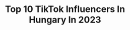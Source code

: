 ---
title: Top 10 TikTok Influencers In Hungary In 2023
description: >-
  Find top TikTok influencers in Hungary in 2023. Most popular hashtags: #foryou #fyp #fy #foryoupage.
platform: TikTok
hits: 463
text_top: Identify the best TikTok influencers on inBeat.
text_bottom: inBeat holds 463 TikTok influencers like this in Hungary for you to collaborate.
profiles:
  - username: "tinamakovics"
    fullname: >-
      Tina💗
    bio: >-
      📸 instagram: tinaa.sugi 📸 🎥 youtube: Tinaa 🎥
    location: "Hungary"
    followers: 456800
    engagement: 1583
    commentsToLikes: 0.022636
    id: ckck5o7x9qp2m0j23ug7rzfl6
    verified: true
    hashtags: "#fyp, #fy, #foryou, #batiste"
  - username: "balinttibike"
    fullname: >-
      Tibi
    bio: >-
      🐲🐲🐲🐲🐲🐲🐲🐲 📸instagram: @balinttibike 🎥youtube: @balinttibike
    location: "Hungary"
    followers: 204900
    engagement: 2438
    commentsToLikes: 0.049446
    id: ckc8vgz0uic8z0j23qr131a6b
    verified: false
    hashtags: ""
  - username: "feketesicc"
    fullname: >-
      😈😈😈
    bio: >-
      
    location: "Hungary"
    followers: 7141
    engagement: 1546
    commentsToLikes: 0.136002
    id: ck8p18la3ka0y0j78gm8qw0ob
    verified: false
    hashtags: "#feketesicc, #joreggelt, #joejt, #legnagyobbboldogsagmikorottholvagyasz"
  - username: "nemvagyokember"
    fullname: >-
      Disc: ._.I'm a trash._.#2705
    bio: >-
      I'm looking right at the other half of me...
    location: "Hungary"
    followers: 2525
    engagement: 2007
    commentsToLikes: 0.060671
    id: ckc8xj5izlj1r0j23dqljd8nd
    verified: false
    hashtags: ""
  - username: "deakorsolya5"
    fullname: >-
      deako
    bio: >-
      🦋17y🦋 ♊️
    location: "Hungary"
    followers: 9494
    engagement: 1856
    commentsToLikes: 0.064439
    id: ckd6yj86jwji00j23mtrf5t2o
    verified: false
    hashtags: "#foryou, #boyfriend, #fact, #4you"
  - username: "daisybubi"
    fullname: >-
      Bubi_Daisy
    bio: >-
      Bubi💙 és Daisy🧡 kövessetek🥺🥺🥺 6000omg NAGYON KÖSZÖNJÜK ❤️🥺
    location: "Hungary"
    followers: 6195
    engagement: 2514
    commentsToLikes: 0.064575
    id: ckbki9dq9am6x0j23muradeuy
    verified: false
    hashtags: "#dog, #csakneked, #daisybubi, #nekedbee"
  - username: "twich.den1sz_"
    fullname: >-
      💜😈DEN1SZ💜😈
    bio: >-
      💜30K💜 TWICH:den1sz_😈💜 💜NYEREMÉNY JÁTÉKOK 😈💜💜 SEASON3💜💜 CONTROLLER 💜
    location: "Hungary"
    followers: 23600
    engagement: 1710
    commentsToLikes: 0.104421
    id: cka9p8lye6le10i78yt652n1w
    verified: false
    hashtags: "#foryourlike, #fory, #foryourepage, #foryou"
  - username: "richblood999"
    fullname: >-
      richblood999™
    bio: >-
      🔥🔪🩸🔴❓💯💢❌🎈🔥 RICHBLOOD™999 999 ✖️✖️ ➖
    location: "Hungary"
    followers: 3795
    engagement: 1599
    commentsToLikes: 0.112215
    id: cka9lksz32nr60i78cvhyzurn
    verified: false
    hashtags: "#jahseh, #foryoupageofficiall, #llj, #bad"
  - username: "csorbaanita"
    fullname: >-
      Anita Csorba
    bio: >-
      Insta @csorbaanita Csorba Anita hivatalos oldala #merjalkotni
    location: "Hungary"
    followers: 56800
    engagement: 1863
    commentsToLikes: 0.036766
    id: ckach2ekuxms20i78pthpfh1k
    verified: false
    hashtags: "#inspibox, #alomszobagyar, #merjalkotni, #foryou"
  - username: "viktoria.marta"
    fullname: >-
      Márta Viktória
    bio: >-
      Instagram: marta_viktoria_ E-mail: marta.viktoriaa@gmail.com 19yrs
    location: "Hungary"
    followers: 266800
    engagement: 1538
    commentsToLikes: 0.054343
    id: ck900axz5aare0j78nsixcckq
    verified: false
    hashtags: "#reklam, #foryou, #waxxme, #waxxmehungary"
---